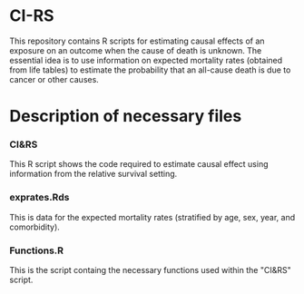 # CI-RS
This repository contains R scripts for estimating causal effects of an exposure on an outcome when the cause of death is unknown. The essential idea is to use information on expected mortality rates (obtained from life tables) to estimate the probability that an all-cause death is due to cancer or other causes.


# Description of necessary files

### CI&RS 
This R script shows the code required to estimate causal effect using information from the relative survival setting.

### exprates.Rds
This is data for the expected mortality rates (stratified by age, sex, year, and comorbidity).

### Functions.R
This is the script containg the necessary functions used within the "CI&RS" script.



